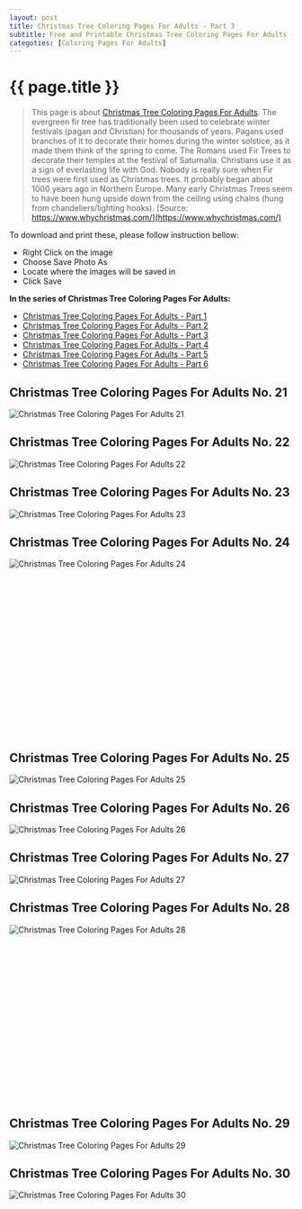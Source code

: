 ```yaml
---
layout: post
title: Christmas Tree Coloring Pages For Adults - Part 3
subtitle: Free and Printable Christmas Tree Coloring Pages For Adults - Part 3
categoties: [Coloring Pages For Adults]
---
```

{{ page.title }}
================
> This page is about [Christmas Tree Coloring Pages For Adults](https://freecoloringpages.github.io/). The evergreen fir tree has traditionally been used to celebrate winter festivals (pagan and Christian) for thousands of years. Pagans used branches of it to decorate their homes during the winter solstice, as it made them think of the spring to come. The Romans used Fir Trees to decorate their temples at the festival of Saturnalia. Christians use it as a sign of everlasting life with God. Nobody is really sure when Fir trees were first used as Christmas trees. It probably began about 1000 years ago in Northern Europe. Many early Christmas Trees seem to have been hung upside down from the ceiling using chains (hung from chandeliers/lighting hooks). [Source: https://www.whychristmas.com/](https://www.whychristmas.com/)

To download and print these, please follow instruction bellow:
* Right Click on the image 
* Choose Save Photo As 
* Locate where the images will be saved in 
* Click Save

**In the series of Christmas Tree Coloring Pages For Adults:**

* [Christmas Tree Coloring Pages For Adults - Part 1](https://freecoloringpages.github.io/2017/11/28/Christmas-Tree-Coloring-Pages-For-Adults-part-1.html)
* [Christmas Tree Coloring Pages For Adults - Part 2](https://freecoloringpages.github.io/2017/11/28/Christmas-Tree-Coloring-Pages-For-Adults-part-2.html)
* [Christmas Tree Coloring Pages For Adults - Part 3](https://freecoloringpages.github.io/2017/11/28/Christmas-Tree-Coloring-Pages-For-Adults-part-3.html)
* [Christmas Tree Coloring Pages For Adults - Part 4](https://freecoloringpages.github.io/2017/11/28/Christmas-Tree-Coloring-Pages-For-Adults-part-4.html)
* [Christmas Tree Coloring Pages For Adults - Part 5](https://freecoloringpages.github.io/2017/11/28/Christmas-Tree-Coloring-Pages-For-Adults-part-5.html)
* [Christmas Tree Coloring Pages For Adults - Part 6](https://freecoloringpages.github.io/2017/11/28/Christmas-Tree-Coloring-Pages-For-Adults-part-6.html)

## Christmas Tree Coloring Pages For Adults No. 21
![Christmas Tree Coloring Pages For Adults 21](https://freecoloringpages.github.io/img1/Christmas-Tree-Coloring-Pages-For-Adults%20(21).jpg "Christmas Tree Coloring Pages For Adults 21")

## Christmas Tree Coloring Pages For Adults No. 22
![Christmas Tree Coloring Pages For Adults 22](https://freecoloringpages.github.io/img1/Christmas-Tree-Coloring-Pages-For-Adults%20(22).jpg "Christmas Tree Coloring Pages For Adults 22")

## Christmas Tree Coloring Pages For Adults No. 23
![Christmas Tree Coloring Pages For Adults 23](https://freecoloringpages.github.io/img1/Christmas-Tree-Coloring-Pages-For-Adults%20(23).jpg "Christmas Tree Coloring Pages For Adults 23")

## Christmas Tree Coloring Pages For Adults No. 24
![Christmas Tree Coloring Pages For Adults 24](https://freecoloringpages.github.io/img1/Christmas-Tree-Coloring-Pages-For-Adults%20(24).jpg "Christmas Tree Coloring Pages For Adults 24")

<script async src="//pagead2.googlesyndication.com/pagead/js/adsbygoogle.js"></script><!-- Texxtonly --><ins class="adsbygoogle" style="display:inline-block;width:336px;height:280px" data-ad-client="ca-pub-6753140515841889" data-ad-slot="3207852233"></ins><script>(adsbygoogle = window.adsbygoogle || []).push({}); </script>

## Christmas Tree Coloring Pages For Adults No. 25
![Christmas Tree Coloring Pages For Adults 25](https://freecoloringpages.github.io/img1/Christmas-Tree-Coloring-Pages-For-Adults%20(25).jpg "Christmas Tree Coloring Pages For Adults 25")

## Christmas Tree Coloring Pages For Adults No. 26
![Christmas Tree Coloring Pages For Adults 26](https://freecoloringpages.github.io/img1/Christmas-Tree-Coloring-Pages-For-Adults%20(26).jpg "Christmas Tree Coloring Pages For Adults 26")

## Christmas Tree Coloring Pages For Adults No. 27
![Christmas Tree Coloring Pages For Adults 27](https://freecoloringpages.github.io/img1/Christmas-Tree-Coloring-Pages-For-Adults%20(27).jpg "Christmas Tree Coloring Pages For Adults 27")

## Christmas Tree Coloring Pages For Adults No. 28
![Christmas Tree Coloring Pages For Adults 28](https://freecoloringpages.github.io/img1/Christmas-Tree-Coloring-Pages-For-Adults%20(28).jpg "Christmas Tree Coloring Pages For Adults 28")

<script async src="//pagead2.googlesyndication.com/pagead/js/adsbygoogle.js"></script><!-- Texxtonly --><ins class="adsbygoogle" style="display:inline-block;width:336px;height:280px" data-ad-client="ca-pub-6753140515841889" data-ad-slot="3207852233"></ins><script>(adsbygoogle = window.adsbygoogle || []).push({}); </script>

## Christmas Tree Coloring Pages For Adults No. 29
![Christmas Tree Coloring Pages For Adults 29](https://freecoloringpages.github.io/img1/Christmas-Tree-Coloring-Pages-For-Adults%20(29).jpg "Christmas Tree Coloring Pages For Adults 29")

## Christmas Tree Coloring Pages For Adults No. 30
![Christmas Tree Coloring Pages For Adults 30](https://freecoloringpages.github.io/img1/Christmas-Tree-Coloring-Pages-For-Adults%20(30).jpg "Christmas Tree Coloring Pages For Adults 30")

